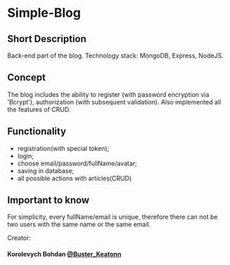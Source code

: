# Simple-Blog
## Short Description
Back-end part of the blog.
Technology stack: MongoDB, Express, NodeJS.
## Concept
The blog includes the ability to register (with password encryption via 'Bcrypt'), authorization (with subsequent validation). Also implemented all the features of CRUD.
## Functionality
* registration(with special token);
* login;
* choose email/password/fullName/avatar;
* saving in database;
* all possible actions with articles(CRUD)
## Important to know
For simplicity, every fullName/email is unique, therefore there can not be two users with the same name or the same email.

Creator:
#### Korolevych Bohdan [@Buster_Keatonn](https://t.me/Buster_Keatonn)
